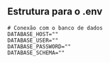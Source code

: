 ## Estrutura para o .env

```env
# Conexão com o banco de dados
DATABASE_HOST=""
DATABASE_USER=""
DATABASE_PASSWORD=""
DATABASE_SCHEMA=""
```
